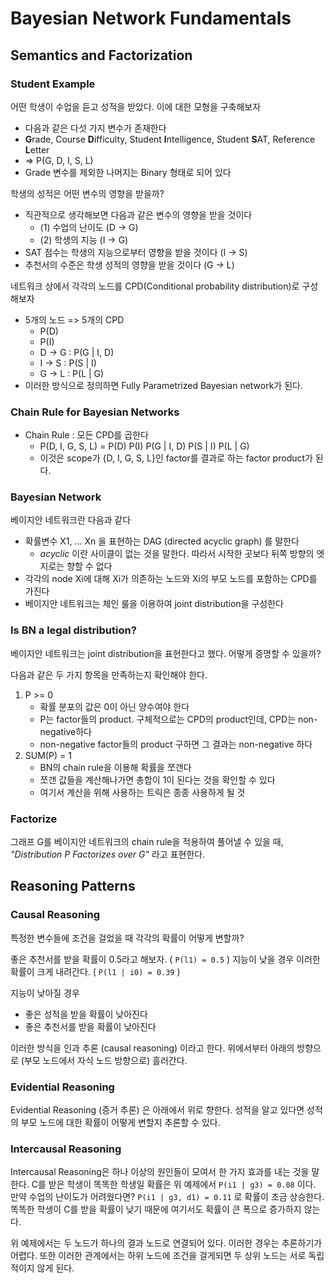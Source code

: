 # Bayesian Network Fundamentals

## Semantics and Factorization

### Student Example

어떤 학생이 수업을 듣고 성적을 받았다. 이에 대한 모형을 구축해보자

- 다음과 같은 다섯 가지 변수가 존재한다
- **G**rade, Course **D**ifficulty, Student **I**ntelligence, Student **S**AT, Reference **L**etter
- => P(G, D, I, S, L)
- Grade 변수를 제외한 나머지는 Binary 형태로 되어 있다


학생의 성적은 어떤 변수의 영향을 받을까?

- 직관적으로 생각해보면 다음과 같은 변수의 영향을 받을 것이다
    - (1) 수업의 난이도 (D -> G)
    - (2) 학생의 지능 (I -> G)
- SAT 점수는 학생의 지능으로부터 영향을 받을 것이다 (I -> S)
- 추천서의 수준은 학생 성적의 영향을 받을 것이다 (G -> L)

네트워크 상에서 각각의 노드를 CPD(Conditional probability distribution)로 구성해보자

- 5개의 노드 => 5개의 CPD
    - P(D)
    - P(I)
    - D -> G : P(G | I, D)
    - I -> S : P(S | I)
    - G -> L : P(L | G)
- 이러한 방식으로 정의하면 Fully Parametrized Bayesian network가 된다.

### Chain Rule for Bayesian Networks

- Chain Rule : 모든 CPD를 곱한다
    - P(D, I, G, S, L) = P(D) P(I) P(G | I, D) P(S | I) P(L | G)
    - 이것은 scope가 {D, I, G, S, L}인 factor를 결과로 하는 factor product가 된다.

### Bayesian Network

베이지안 네트워크란 다음과 같다

- 확률변수 X1, ... Xn 을 표현하는 DAG (directed acyclic graph) 를 말한다
   - *acyclic* 이란 사이클이 없는 것을 말한다. 따라서 시작한 곳보다 뒤쪽 방향의 엣지로는 향할 수 없다
- 각각의 node Xi에 대해 Xi가 의존하는 노드와 Xi의 부모 노드를 포함하는 CPD를 가진다
- 베이지안 네트워크는 체인 룰을 이용하여 joint distribution을 구성한다

### Is BN a legal distribution?

베이지안 네트워크는 joint distribution을 표현한다고 했다. 어떻게 증명할 수 있을까?

다음과 같은 두 가지 항목을 만족하는지 확인해야 한다.

1. P >= 0
    - 확률 분포의 값은 0이 아닌 양수여야 한다
    - P는 factor들의 product. 구체적으로는 CPD의 product인데, CPD는 non-negative하다
    - non-negative factor들의 product 구하면 그 결과는 non-negative 하다
2. SUM(P) = 1
    - BN의 chain rule을 이용해 확률을 쪼갠다
    - 쪼갠 값들을 계산해나가면 총합이 1이 된다는 것을 확인할 수 있다
    - 여기서 계산을 위해 사용하는 트릭은 종종 사용하게 될 것

### Factorize

그래프 G를 베이지안 네트워크의 chain rule을 적용하여 풀어낼 수 있을 때, *"Distribution P Factorizes over G"* 라고 표현한다.


## Reasoning Patterns

### Causal Reasoning

특정한 변수들에 조건을 걸었을 때 각각의 확률이 어떻게 변할까?

좋은 추천서를 받을 확률이 0.5라고 해보자. ( `P(l1) = 0.5` ) 지능이 낮을 경우 이러한 확률이 크게 내려간다. ( `P(l1 | i0) = 0.39` )

지능이 낮아질 경우
- 좋은 성적을 받을 확률이 낮아진다
- 좋은 추천서를 받을 확률이 낮아진다

이러한 방식을 인과 추론 (causal reasoning) 이라고 한다. 위에서부터 아래의 방향으로 (부모 노드에서 자식 노드 방향으로) 흘러간다.

### Evidential Reasoning

Evidential Reasoning (증거 추론) 은 아래에서 위로 향한다. 성적을 알고 있다면 성적의 부모 노드에 대한 확률이 어떻게 변할지 추론할 수 있다. 


### Intercausal Reasoning

Intercausal Reasoning은 하나 이상의 원인들이 모여서 한 가지 효과를 내는 것을 말한다. C를 받은 학생이 똑똑한 학생일 확률은 위 예제에서 `P(i1 | g3) = 0.08` 이다. 만약 수업의 난이도가 어려웠다면? `P(i1 | g3, d1) = 0.11` 로 확률이 조금 상승한다. 똑똑한 학생이 C를 받을 확률이 낮기 때문에 여기서도 확률이 큰 폭으로 증가하지 않는다. 

위 예제에서는 두 노드가 하나의 결과 노드로 연결되어 있다. 이러한 경우는 추론하기가 어렵다. 또한 이러한 관계에서는 하위 노드에 조건을 걸게되면 두 상위 노드는 서로 독립적이지 않게 된다.

